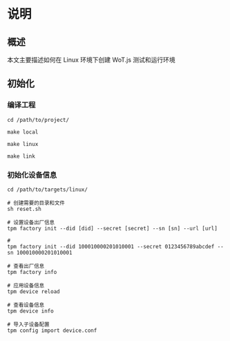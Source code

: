 # 说明

## 概述

本文主要描述如何在 Linux 环境下创建 WoT.js 测试和运行环境

## 初始化

### 编译工程

```shell
cd /path/to/project/

make local

make linux

make link
```

### 初始化设备信息

```shell
cd /path/to/targets/linux/

# 创建需要的目录和文件
sh reset.sh

# 设置设备出厂信息
tpm factory init --did [did] --secret [secret] --sn [sn] --url [url]

# 
tpm factory init --did 100010000201010001 --secret 0123456789abcdef --sn 100010000201010001

# 查看出厂信息
tpm factory info

# 应用设备信息
tpm device reload

# 查看设备信息
tpm device info

# 导入子设备配置
tpm config import device.conf
```
